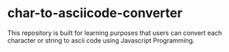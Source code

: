 # char-to-asciicode-converter
This repository is built for learning purposes that users can convert each character or string to ascii code using Javascript Programming.
